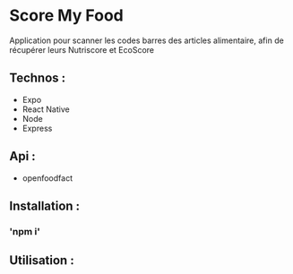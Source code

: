 # Score My Food

Application pour scanner les codes barres des articles alimentaire, afin de récupérer leurs Nutriscore et EcoScore

## Technos : 
- Expo
- React Native
- Node
- Express

## Api : 
- openfoodfact

## Installation  :
### 'npm i'

## Utilisation : 
